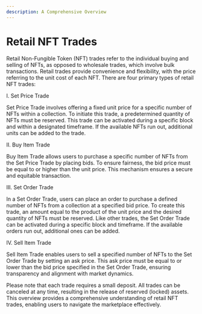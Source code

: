 ```yaml
---
description: A Comprehensive Overview
---
```


# Retail NFT Trades

Retail Non-Fungible Token (NFT) trades refer to the individual buying and selling of NFTs, as opposed to wholesale trades, which involve bulk transactions. Retail trades provide convenience and flexibility, with the price referring to the unit cost of each NFT. There are four primary types of retail NFT trades:

I. Set Price Trade

Set Price Trade involves offering a fixed unit price for a specific number of NFTs within a collection. To initiate this trade, a predetermined quantity of NFTs must be reserved. This trade can be activated during a specific block and within a designated timeframe. If the available NFTs run out, additional units can be added to the trade.

II. Buy Item Trade

Buy Item Trade allows users to purchase a specific number of NFTs from the Set Price Trade by placing bids. To ensure fairness, the bid price must be equal to or higher than the unit price. This mechanism ensures a secure and equitable transaction.

III. Set Order Trade

In a Set Order Trade, users can place an order to purchase a defined number of NFTs from a collection at a specified bid price. To create this trade, an amount equal to the product of the unit price and the desired quantity of NFTs must be reserved. Like other trades, the Set Order Trade can be activated during a specific block and timeframe. If the available orders run out, additional ones can be added.

IV. Sell Item Trade

Sell Item Trade enables users to sell a specified number of NFTs to the Set Order Trade by setting an ask price. This ask price must be equal to or lower than the bid price specified in the Set Order Trade, ensuring transparency and alignment with market dynamics.

Please note that each trade requires a small deposit. All trades can be canceled at any time, resulting in the release of reserved (locked) assets. This overview provides a comprehensive understanding of retail NFT trades, enabling users to navigate the marketplace effectively.
